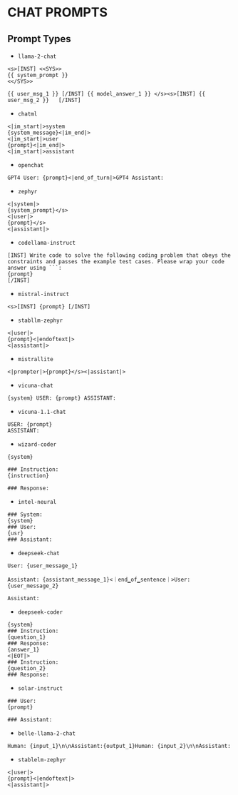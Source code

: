 # CHAT PROMPTS

## Prompt Types

- `llama-2-chat`

```text
<s>[INST] <<SYS>>
{{ system_prompt }}
<</SYS>>

{{ user_msg_1 }} [/INST] {{ model_answer_1 }} </s><s>[INST] {{ user_msg_2 }}   [/INST]
```

- `chatml`

```text
<|im_start|>system
{system_message}<|im_end|>
<|im_start|>user
{prompt}<|im_end|>
<|im_start|>assistant
```

- `openchat`

```text
GPT4 User: {prompt}<|end_of_turn|>GPT4 Assistant:
```

- `zephyr`

```text
<|system|>
{system_prompt}</s>
<|user|>
{prompt}</s>
<|assistant|>
```

- `codellama-instruct`

```text
[INST] Write code to solve the following coding problem that obeys the constraints and passes the example test cases. Please wrap your code answer using ```:
{prompt}
[/INST]
```

- `mistral-instruct`

```text
<s>[INST] {prompt} [/INST]
```

- `stabllm-zephyr`

```text
<|user|>
{prompt}<|endoftext|>
<|assistant|>
```

- `mistrallite`

```text
<|prompter|>{prompt}</s><|assistant|>
```

- `vicuna-chat`

```text
{system} USER: {prompt} ASSISTANT:
```

- `vicuna-1.1-chat`

```text
USER: {prompt}
ASSISTANT:
```

- `wizard-coder`

```text
{system}

### Instruction:
{instruction}

### Response:
```

- `intel-neural`

```text
### System:
{system}
### User:
{usr}
### Assistant:
```

- `deepseek-chat`

```text
User: {user_message_1}

Assistant: {assistant_message_1}<｜end▁of▁sentence｜>User: {user_message_2}

Assistant:
```

- `deepseek-coder`

```text
{system}
### Instruction:
{question_1}
### Response:
{answer_1}
<|EOT|>
### Instruction:
{question_2}
### Response:
```

- `solar-instruct`

```text
### User:
{prompt}

### Assistant:
```

- `belle-llama-2-chat`

```text
Human: {input_1}\n\nAssistant:{output_1}Human: {input_2}\n\nAssistant:
```

- `stablelm-zephyr`

```text
<|user|>
{prompt}<|endoftext|>
<|assistant|>
```
